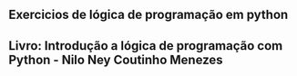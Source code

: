 ## Exercicios de lógica de programação em python

## Livro: Introdução a lógica de programação com Python - Nilo Ney Coutinho Menezes 
